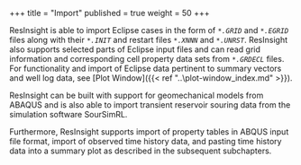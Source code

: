 +++
title = "Import"
published = true
weight = 50
+++

ResInsight is able to import Eclipse cases in the form of 
_`*.GRID`_ and _`*.EGRID`_ files along with their _`*.INIT`_ and restart files _`*.XNNN`_ and _`*.UNRST`_. 
ResInsight also supports selected parts of Eclipse input files and can read grid 
information and corresponding cell property data sets from _`*.GRDECL`_ files. 
For functionality and import of Eclipse data pertinent to summary vectors and well log data, see [Plot Window]({{< ref "..\plot-window\_index.md" >}}).

ResInsight can be built with support for geomechanical models from ABAQUS and is also able to import 
transient reservoir souring data from the simulation software SourSimRL.

Furthermore, ResInsight supports import of property tables in ABQUS input file format, 
import of observed time history data, and pasting time history data into a summary plot
as described in the subsequent subchapters.